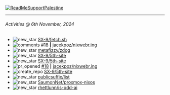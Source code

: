 [![ReadMeSupportPalestine](https://github.com/Safouene1/support-palestine-banner/blob/master/banner-support.svg)](https://github.com/Safouene1/support-palestine-banner)

---

<!--RECENT_ACTIVITY:last_update-->
###### Activities @ 6th November, 2024
<!--RECENT_ACTIVITY:last_update_end-->

<!--RECENT_ACTIVITY:start-->
- ![new_star](https://cdn.jsdelivr.net/gh/Readme-Workflows/Readme-Icons@main/icons/octicons/StarredRepositoryYellow.svg) [SX-9/fetch.sh](https://github.com/SX-9/fetch.sh)<br>
- ![comments](https://cdn.jsdelivr.net/gh/Readme-Workflows/Readme-Icons@main/icons/octicons/Comment.svg) [#18](https://github.com/jacekpoz/nixwebr.ing/pull/18#issuecomment-2455665245) **|** [jacekpoz/nixwebr.ing](https://github.com/jacekpoz/nixwebr.ing)<br>
- ![new_star](https://cdn.jsdelivr.net/gh/Readme-Workflows/Readme-Icons@main/icons/octicons/StarredRepositoryYellow.svg) [metafizzy/zdog](https://github.com/metafizzy/zdog)<br>
- ![new_star](https://cdn.jsdelivr.net/gh/Readme-Workflows/Readme-Icons@main/icons/octicons/StarredRepositoryYellow.svg) [SX-9/5th-site](https://github.com/SX-9/5th-site)<br>
- ![new_star](https://cdn.jsdelivr.net/gh/Readme-Workflows/Readme-Icons@main/icons/octicons/StarredRepositoryYellow.svg) [SX-9/5th-site](https://github.com/SX-9/5th-site)<br>
- ![pr_opened](https://cdn.jsdelivr.net/gh/Readme-Workflows/Readme-Icons@main/icons/octicons/PullRequestOpened.svg) [#18](https://github.com/jacekpoz/nixwebr.ing/pull/18) **|** [jacekpoz/nixwebr.ing](https://github.com/jacekpoz/nixwebr.ing)<br>
- ![create_repo](https://cdn.jsdelivr.net/gh/Readme-Workflows/Readme-Icons@main/icons/octicons/Repository.svg) [SX-9/5th-site](https://github.com/SX-9/5th-site)<br>
- ![new_star](https://cdn.jsdelivr.net/gh/Readme-Workflows/Readme-Icons@main/icons/octicons/StarredRepositoryYellow.svg) [publicsuffix/list](https://github.com/publicsuffix/list)<br>
- ![new_star](https://cdn.jsdelivr.net/gh/Readme-Workflows/Readme-Icons@main/icons/octicons/StarredRepositoryYellow.svg) [SaumonNet/proxmox-nixos](https://github.com/SaumonNet/proxmox-nixos)<br>
- ![new_star](https://cdn.jsdelivr.net/gh/Readme-Workflows/Readme-Icons@main/icons/octicons/StarredRepositoryYellow.svg) [rhettlunn/is-odd-ai](https://github.com/rhettlunn/is-odd-ai)<br>
<!--RECENT_ACTIVITY:end-->
